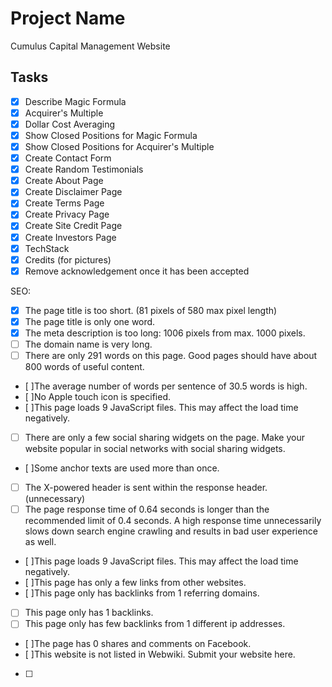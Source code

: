 # Project Name

Cumulus Capital Management Website

## Tasks

- [x] Describe Magic Formula
- [x] Acquirer's Multiple
- [x] Dollar Cost Averaging
- [x] Show Closed Positions for Magic Formula
- [x] Show Closed Positions for Acquirer's Multiple
- [x] Create Contact Form
- [x] Create Random Testimonials
- [x] Create About Page
- [x] Create Disclaimer Page
- [x] Create Terms Page
- [x] Create Privacy Page
- [x] Create Site Credit Page
- [x] Create Investors Page
- [x] TechStack
- [x] Credits (for pictures)
- [x] Remove acknowledgement once it has been accepted

SEO:

- [x] The page title is too short. (81 pixels of 580 max pixel length)
- [x] The page title is only one word.
- [x] The meta description is too long: 1006 pixels from max. 1000 pixels.
- [ ] The domain name is very long.
- [ ] There are only 291 words on this page. Good pages should have about 800 words of useful content.
- [ ]The average number of words per sentence of 30.5 words is high.
- [ ]No Apple touch icon is specified.
- [ ]This page loads 9 JavaScript files. This may affect the load time negatively.
- [ ] There are only a few social sharing widgets on the page. Make your website popular in social networks with social sharing widgets.
- [ ]Some anchor texts are used more than once.
- [ ] The X-powered header is sent within the response header. (unnecessary)
- [ ] The page response time of 0.64 seconds is longer than the recommended limit of 0.4 seconds. A high response time unnecessarily slows down search engine crawling and results in bad user experience as well.
- [ ]This page loads 9 JavaScript files. This may affect the load time negatively.
- [ ]This page has only a few links from other websites.
- [ ]This page only has backlinks from 1 referring domains.
- [ ] This page only has 1 backlinks.
- [ ] This page only has few backlinks from 1 different ip addresses.
- [ ]The page has 0 shares and comments on Facebook.
- [ ]This website is not listed in Webwiki. Submit your website here.
- [ ]
